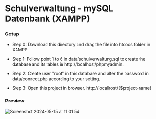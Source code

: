 # Schulverwaltung - mySQL Datenbank (XAMPP)

### Setup

- Step 0: Download this directory and drag the file into htdocs folder in XAMPP

- Step 1: Follow point 1 to 6 in data/schulverwaltung.sql to create the database and its tables in http://localhost/phpmyadmin.

- Step 2: Create user "root" in this database and alter the password in data/connect.php according to your setting.

- Step 3: Open this project in browser. http://localhost/{$project-name}

### Preview

![Screenshot 2024-05-15 at 11 01 54](https://github.com/peiyi-c/php_schulverwaltung/assets/73789013/39f70d50-ea9c-41b7-a929-c75553f8f1bb)

